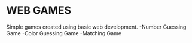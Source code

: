 # WEB GAMES

Simple games created using basic web development.
-Number Guessing Game
-Color Guessing Game
-Matching Game
